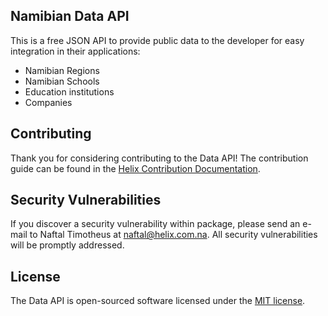 ## Namibian Data API

This is a free JSON API to provide public data to the developer for easy integration in their applications:

- Namibian Regions
- Namibian Schools
- Education institutions
- Companies

## Contributing

Thank you for considering contributing to the Data API! The contribution guide can be found in the [Helix Contribution Documentation](http://helix.com.na/docs/contributions).

## Security Vulnerabilities

If you discover a security vulnerability within package, please send an e-mail to Naftal Timotheus at naftal@helix.com.na. All security vulnerabilities will be promptly addressed.

## License

The Data API is open-sourced software licensed under the [MIT license](http://opensource.org/licenses/MIT).
